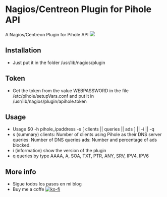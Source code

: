 # Nagios/Centreon Plugin for Pihole API
A Nagios/Centreon Plugin for Pihole API
![](https://deividsdocs.files.wordpress.com/2020/04/nagios-4-logo.jpg)

## Installation

- Just put it in the folder /usr/lib/nagios/plugin

## Token

- Get the token from the value WEBPASSWORD in the file /etc/pihole/setupVars.conf and put it in /usr/lib/nagios/plugin/apihole.token

## Usage
- Usage $0 -h pihole_ipaddress -s [ clients || queries || ads ] || -i || -q
- s (summary)
clients: Number of clients using Pihole as their DNS server
queries: Number of DNS queries
ads: Number and percentage of ads blocked.
- i (information)
show the version of the plugin
- q
queries by type AAAA, A, SOA, TXT, PTR, ANY, SRV, IPV4, IPV6

## More info
- Sigue todos los pasos en mi blog
- Buy me a coffe [![ko-fi](https://www.ko-fi.com/img/githubbutton_sm.svg)](https://ko-fi.com/U7U01LTQB)
